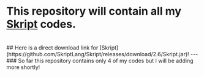 # This repository will contain all my [Skript](https://www.skunity.com/downloads) codes. 
<br>
## Here is a direct download link for [Skript](https://github.com/SkriptLang/Skript/releases/download/2.6/Skript.jar)!
---
### So far this repository contains only 4 of my codes but I will be adding more shortly!